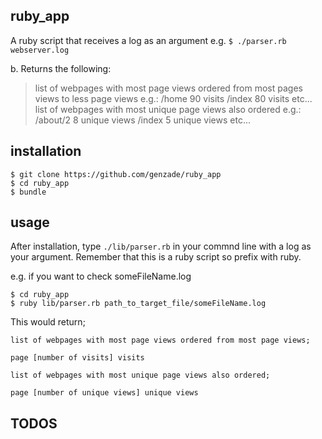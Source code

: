 ## ruby_app

A ruby script that receives a log as an argument e.g.
`$ ./parser.rb webserver.log`

b. Returns the following:

  > list of webpages with most page views ordered from most pages views to less page views
     e.g.:
         /home 90 visits
         /index 80 visits
         etc...
  > list of webpages with most unique page views also ordered
       e.g.:
           /about/2   8 unique views
           /index     5 unique views
           etc...

## installation

```
$ git clone https://github.com/genzade/ruby_app
$ cd ruby_app
$ bundle
```

## usage

After installation, type `./lib/parser.rb` in your commnd line with a log as your argument. Remember that this is a ruby script so prefix with ruby.

e.g. if you want to check someFileName.log

```
$ cd ruby_app
$ ruby lib/parser.rb path_to_target_file/someFileName.log
```
This would return;

```
list of webpages with most page views ordered from most page views;

page [number of visits] visits

list of webpages with most unique page views also ordered;

page [number of unique views] unique views
```
## TODOS

